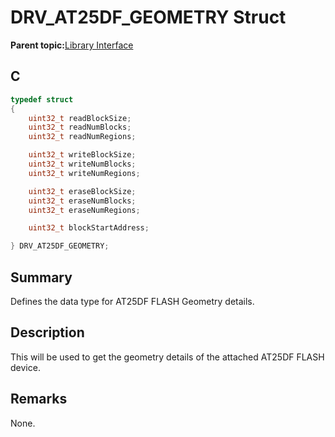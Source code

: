 # DRV\_AT25DF\_GEOMETRY Struct

**Parent topic:**[Library Interface](GUID-6D9FA3F1-00EF-4C4D-AC06-CF95F5137ACB.md)

## C

```c
typedef struct
{
    uint32_t readBlockSize;
    uint32_t readNumBlocks;
    uint32_t readNumRegions;

    uint32_t writeBlockSize;
    uint32_t writeNumBlocks;
    uint32_t writeNumRegions;

    uint32_t eraseBlockSize;
    uint32_t eraseNumBlocks;
    uint32_t eraseNumRegions;

    uint32_t blockStartAddress;

} DRV_AT25DF_GEOMETRY;

```

## Summary

Defines the data type for AT25DF FLASH Geometry details.

## Description

This will be used to get the geometry details of the attached AT25DF FLASH<br />device.

## Remarks

None.

